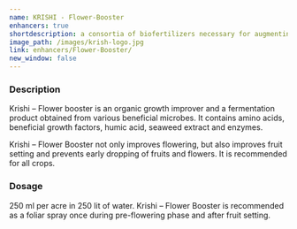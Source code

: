 ```yaml
---
name: KRISHI - Flower-Booster
enhancers: true
shortdescription: a consortia of biofertilizers necessary for augmenting vegetative growth of mulberry
image_path: /images/krish-logo.jpg
link: enhancers/Flower-Booster/
new_window: false
---
```

### Description
Krishi – Flower booster is an organic growth improver and a fermentation product obtained
from various beneficial microbes. It contains amino acids, beneficial growth factors, humic
acid, seaweed extract and enzymes.

Krishi – Flower Booster not only improves flowering, but also improves fruit setting and
prevents early dropping of fruits and flowers. It is recommended for all crops.
### Dosage
250 ml per acre in 250 lit of water. Krishi – Flower Booster is recommended as a foliar
spray once during pre-flowering phase and after fruit setting.
